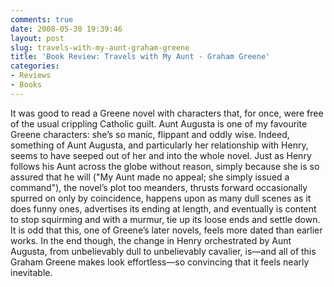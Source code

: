 ```yaml
---
comments: true
date: 2008-05-30 19:39:46
layout: post
slug: travels-with-my-aunt-graham-greene
title: 'Book Review: Travels with My Aunt - Graham Greene'
categories:
- Reviews
- Books
---
```


It was good to read a Greene novel with characters that, for once, were free of the usual crippling Catholic guilt. Aunt Augusta is one of my favourite Greene characters: she’s so manic, flippant and oddly wise.
Indeed, something of Aunt Augusta, and particularly her relationship with Henry, seems to have seeped out of her and into the whole novel. Just as Henry follows his Aunt across the globe without reason, simply because she is so assured that he will ("My Aunt made no appeal; she simply issued a command"), the novel’s plot too meanders, thrusts forward occasionally spurred on only by coincidence, happens upon as many dull scenes as it does funny ones, advertises its ending at length, and eventually is content to stop squirming and with a murmur, tie up its loose ends and settle down.
It is odd that this, one of Greene’s later novels, feels more dated than earlier works. In the end though, the change in Henry orchestrated by Aunt Augusta, from unbelievably dull to unbelievably cavalier, is—and all of this Graham Greene makes look effortless—so convincing that it feels nearly inevitable.

